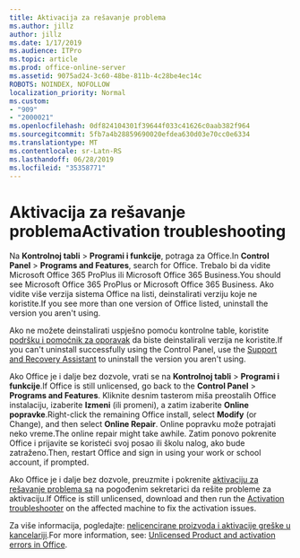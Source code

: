 ```yaml
---
title: Aktivacija za rešavanje problema
ms.author: jillz
author: jillz
ms.date: 1/17/2019
ms.audience: ITPro
ms.topic: article
ms.prod: office-online-server
ms.assetid: 9075ad24-3c60-48be-811b-4c28be4ec14c
ROBOTS: NOINDEX, NOFOLLOW
localization_priority: Normal
ms.custom:
- "909"
- "2000021"
ms.openlocfilehash: 0df824104301f39644f033c41626c0aab382f964
ms.sourcegitcommit: 5fb7a4b28859690020efdea630d03e70cc0e6334
ms.translationtype: MT
ms.contentlocale: sr-Latn-RS
ms.lasthandoff: 06/28/2019
ms.locfileid: "35358771"
---
```

# <a name="activation-troubleshooting"></a><span data-ttu-id="5e5f7-102">Aktivacija za rešavanje problema</span><span class="sxs-lookup"><span data-stu-id="5e5f7-102">Activation troubleshooting</span></span>

<span data-ttu-id="5e5f7-103">Na **Kontrolnoj tabli** \> **Programi i funkcije**, potraga za Office.</span><span class="sxs-lookup"><span data-stu-id="5e5f7-103">In **Control Panel** \> **Programs and Features**, search for Office.</span></span> <span data-ttu-id="5e5f7-104">Trebalo bi da vidite Microsoft Office 365 ProPlus ili Microsoft Office 365 Business.</span><span class="sxs-lookup"><span data-stu-id="5e5f7-104">You should see Microsoft Office 365 ProPlus or Microsoft Office 365 Business.</span></span> <span data-ttu-id="5e5f7-105">Ako vidite više verzija sistema Office na listi, deinstalirati verziju koje ne koristite.</span><span class="sxs-lookup"><span data-stu-id="5e5f7-105">If you see more than one version of Office listed, uninstall the version you aren't using.</span></span>
  
<span data-ttu-id="5e5f7-106">Ako ne možete deinstalirati uspješno pomoću kontrolne table, koristite [podršku i pomoćnik za oporavak](https://aka.ms/SARA-OfficeUninstall-Alchemy) da biste deinstalirali verzija ne koristite.</span><span class="sxs-lookup"><span data-stu-id="5e5f7-106">If you can't uninstall successfully using the Control Panel, use the [Support and Recovery Assistant](https://aka.ms/SARA-OfficeUninstall-Alchemy) to uninstall the version you aren't using.</span></span>
  
<span data-ttu-id="5e5f7-107">Ako Office je i dalje bez dozvole, vrati se na **Kontrolnoj tabli** \> **Programi i funkcije**.</span><span class="sxs-lookup"><span data-stu-id="5e5f7-107">If Office is still unlicensed, go back to the **Control Panel** \> **Programs and Features**.</span></span> <span data-ttu-id="5e5f7-108">Kliknite desnim tasterom miša preostalih Office instalaciju, izaberite **Izmeni** (ili promeni), a zatim izaberite **Online popravke**.</span><span class="sxs-lookup"><span data-stu-id="5e5f7-108">Right-click the remaining Office install, select **Modify** (or Change), and then select **Online Repair**.</span></span> <span data-ttu-id="5e5f7-109">Online popravku može potrajati neko vreme.</span><span class="sxs-lookup"><span data-stu-id="5e5f7-109">The online repair might take awhile.</span></span> <span data-ttu-id="5e5f7-110">Zatim ponovo pokrenite Office i prijavite se koristeći svoj posao ili školu nalog, ako bude zatraženo.</span><span class="sxs-lookup"><span data-stu-id="5e5f7-110">Then, restart Office and sign in using your work or school account, if prompted.</span></span>
  
<span data-ttu-id="5e5f7-111">Ako Office je i dalje bez dozvole, preuzmite i pokrenite [aktivaciju za rešavanje problema sa](https://aka.ms/SARA-OfficeActivation-Alchemy) na pogođenim sekretarici da rešite probleme za aktivaciju.</span><span class="sxs-lookup"><span data-stu-id="5e5f7-111">If Office is still unlicensed, download and then run the [Activation troubleshooter](https://aka.ms/SARA-OfficeActivation-Alchemy) on the affected machine to fix the activation issues.</span></span>
  
<span data-ttu-id="5e5f7-112">Za više informacija, pogledajte: [nelicencirane proizvoda i aktivacije greške u kancelariji](https://support.office.com/article/0d23d3c0-c19c-4b2f-9845-5344fedc4380).</span><span class="sxs-lookup"><span data-stu-id="5e5f7-112">For more information, see: [Unlicensed Product and activation errors in Office](https://support.office.com/article/0d23d3c0-c19c-4b2f-9845-5344fedc4380).</span></span>
